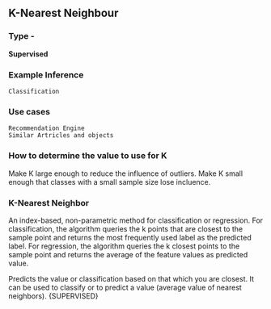 ## K-Nearest Neighbour

### Type - 

**Supervised**

### Example Inference  


	Classification


### Use cases

	Recommendation Engine
	Similar Artricles and objects

### How to determine the value to use for K

Make K large enough to reduce the influence of outliers.
Make K small enough that classes with a small sample size lose incluence.



### K-Nearest NeighborAn index-based, non-parametric method for classification orregression. For classification, the algorithm queries the kpoints that are closest to the sample point and returns themost frequently used label as the predicted label. Forregression, the algorithm queries the k closest points to thesample point and returns the average of the feature values aspredicted value.Predicts the value or classification based on that which you areclosest. It can be used to classify or to predict a value (averagevalue of nearest neighbors).{SUPERVISED}